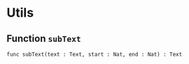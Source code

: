 # Utils

## Function `subText`
``` motoko no-repl
func subText(text : Text, start : Nat, end : Nat) : Text
```

